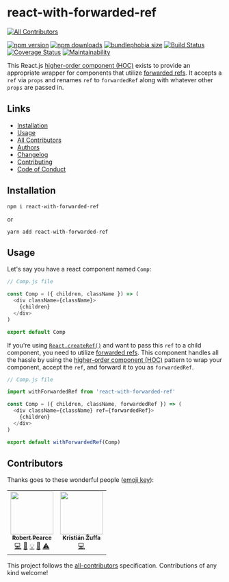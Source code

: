 # react-with-forwarded-ref
[![All Contributors](https://img.shields.io/badge/all_contributors-2-orange.svg?style=flat-square)](#contributors-)

[![npm version](https://img.shields.io/npm/v/react-with-forwarded-ref.svg)](https://www.npmjs.com/package/react-with-forwarded-ref) [![npm downloads](https://img.shields.io/npm/dm/react-with-forwarded-ref.svg)](https://www.npmjs.com/package/react-with-forwarded-ref) [![bundlephobia size](https://badgen.net/bundlephobia/minzip/react-with-forwarded-ref)](bundlephobia.com/result?p=react-with-forwarded-ref) [![Build Status](https://travis-ci.org/rpearce/react-with-forwarded-ref.svg?branch=master)](https://travis-ci.org/rpearce/react-with-forwarded-ref) [![Coverage Status](https://coveralls.io/repos/github/rpearce/react-with-forwarded-ref/badge.svg?branch=master)](https://coveralls.io/github/rpearce/react-with-forwarded-ref?branch=master) [![Maintainability](https://api.codeclimate.com/v1/badges/61ace8daca24175f9d16/maintainability)](https://codeclimate.com/github/rpearce/react-with-forwarded-ref/maintainability)

This React.js [higher-order component
(HOC)](https://reactjs.org/docs/higher-order-components.html) exists to provide
an appropriate wrapper for components that utilize
[forwarded refs](https://reactjs.org/docs/forwarding-refs.html). It accepts a
`ref` via `props` and renames `ref` to `forwardedRef` along
with whatever other `props` are passed in.

## Links
* [Installation](#installation)
* [Usage](#usage)
* [All Contributors](#usage)
* [Authors](./AUTHORS)
* [Changelog](./CHANGELOG.md)
* [Contributing](./CONTRIBUTING.md)
* [Code of Conduct](./CODE_OF_CONDUCT.md)

## Installation
```
npm i react-with-forwarded-ref
```
or
```
yarn add react-with-forwarded-ref
```

## Usage
Let's say you have a react component named `Comp`:

```js
// Comp.js file

const Comp = ({ children, className }) => (
  <div className={className}>
    {children}
  </div>
)

export default Comp
```

If you're using [`React.createRef()`](https://reactjs.org/docs/refs-and-the-dom.html#creating-refs<Paste>)
and want to pass this `ref` to a child component, you need to utilize
[forwarded refs](https://reactjs.org/docs/forwarding-refs.html). This component
handles all the hassle by using the [higher-order component
(HOC)](https://reactjs.org/docs/higher-order-components.html) pattern to wrap
your component, accept the `ref`, and forward it to you as `forwardedRef`.

```js
// Comp.js file

import withForwardedRef from 'react-with-forwarded-ref'

const Comp = ({ children, className, forwardedRef }) => (
  <div className={className} ref={forwardedRef}>
    {children}
  </div>
)

export default withForwardedRef(Comp)
```

## Contributors

Thanks goes to these wonderful people ([emoji key](https://github.com/kentcdodds/all-contributors#emoji-key)):

<!-- ALL-CONTRIBUTORS-LIST:START - Do not remove or modify this section -->
<!-- prettier-ignore-start -->
<!-- markdownlint-disable -->
<table>
  <tr>
    <td align="center"><a href="https://robertwpearce.com"><img src="https://avatars2.githubusercontent.com/u/592876?v=4" width="100px;" alt=""/><br /><sub><b>Robert Pearce</b></sub></a><br /><a href="https://github.com/rpearce/react-with-forwarded-ref/commits?author=rpearce" title="Code">💻</a> <a href="https://github.com/rpearce/react-with-forwarded-ref/commits?author=rpearce" title="Documentation">📖</a> <a href="#example-rpearce" title="Examples">💡</a> <a href="#ideas-rpearce" title="Ideas, Planning, & Feedback">🤔</a> <a href="https://github.com/rpearce/react-with-forwarded-ref/commits?author=rpearce" title="Tests">⚠️</a></td>
    <td align="center"><a href="https://zuffik.eu"><img src="https://avatars1.githubusercontent.com/u/7671752?v=4" width="100px;" alt=""/><br /><sub><b>Kristián Žuffa</b></sub></a><br /><a href="https://github.com/rpearce/react-with-forwarded-ref/commits?author=zuffik" title="Code">💻</a></td>
  </tr>
</table>

<!-- markdownlint-enable -->
<!-- prettier-ignore-end -->
<!-- ALL-CONTRIBUTORS-LIST:END -->

This project follows the [all-contributors](https://github.com/kentcdodds/all-contributors) specification. Contributions of any kind welcome!
